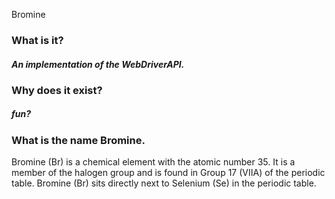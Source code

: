 <p>Bromine</p>

### What is it?
##### An implementation of the WebDriverAPI.

### Why does it exist?
##### fun?

### What is the name Bromine.
Bromine (Br) is a chemical element with the atomic number 35. 
It is a member of the halogen group and is found in Group 17 (VIIA) of the periodic table.
Bromine (Br) sits directly next to Selenium (Se) in the periodic table.


